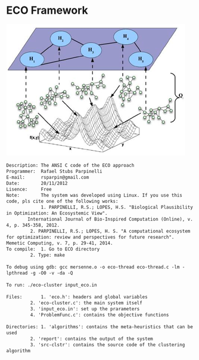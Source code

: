 # ECO Framework

![ECO Framework](https://github.com/cocalabs/ECO-framework/blob/master/eco-view.jpg "ECO Framework View")


	Description: The ANSI C code of the ECO approach
	Programmer:  Rafael Stubs Parpinelli
	E-mail:      rsparpin@gmail.com
	Date:	     20/11/2012
	Lisence:     Free
	Note:        The system was developed using Linux. If you use this code, pls cite one of the following works:
	             1. PARPINELLI, R.S.; LOPES, H.S. "Biological Plausibility in Optimization: An Ecosystemic View". 
			International Journal of Bio-Inspired Computation (Online), v. 4, p. 345-358, 2012.
		     2. PARPINELLI, R.S.; LOPES, H. S. "A computational ecosystem for optimization: review and perspectives for future research". Memetic Computing, v. 7, p. 29-41, 2014.
	To compile:  1. Go to ECO directory
		     2. Type: make

	To debug using gdb: gcc mersenne.o -o eco-thread eco-thread.c -lm -lpthread -g -O0 -v -da -Q

	To run: ./eco-cluster input_eco.in

	Files:	     1. 'eco.h': headers and global variables
		     2. 'eco-cluster.c': the main system itself
		     3. 'input_eco.in': set up the prarameters
		     4. 'ProblemFunc.c': contains the objective functions

	Directories: 1. 'algorithms': contains the meta-heuristics that can be used
		     2. 'report': contains the output of the system
		     3. 'src-clstr': contains the source code of the clustering algorithm
